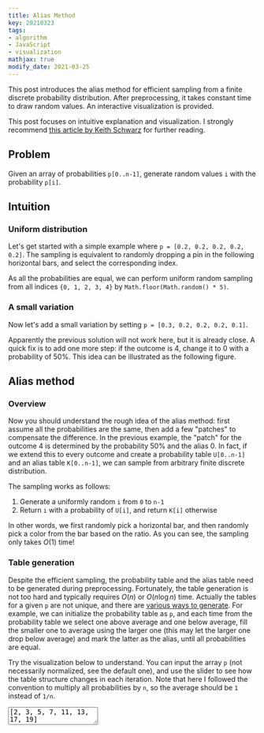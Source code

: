 ```yaml
---
title: Alias Method
key: 20210323
tags:
- algorithm
- JavaScript
- visualization
mathjax: true
modify_date: 2021-03-25
---
```


This post introduces the alias method for efficient sampling from a finite discrete probability distribution. After preprocessing, it takes constant time to draw random values. An interactive visualization is provided.



<!--more-->



This post focuses on intuitive explanation and visualization. I strongly recommend [this article by Keith Schwarz](https://www.keithschwarz.com/darts-dice-coins/) for further reading.



## Problem

Given an array of probabilities `p[0..n-1]`, generate random values `i` with the probability `p[i]`.



## Intuition

### Uniform distribution

Let's get started with a simple example where `p = [0.2, 0.2, 0.2, 0.2, 0.2]`. The sampling is equivalent to randomly dropping a pin in the following horizontal bars, and select the corresponding index.

<div id="div-1"></div>

As all the probabilities are equal, we can perform uniform random sampling from all indices `{0, 1, 2, 3, 4}` by `Math.floor(Math.random() * 5)`.



### A small variation

Now let's add a small variation by setting `p = [0.3, 0.2, 0.2, 0.2, 0.1]`.

<div id="div-2"></div>

Apparently the previous solution will not work here, but it is already close. A quick fix is to add one more step: if the outcome is 4, change it to 0 with a probability of 50%. This idea can be illustrated as the following figure.

<div id="div-3"></div>



## Alias method

### Overview

Now you should understand the rough idea of the alias method: first assume all the probabilities are the same, then add a few "patches" to compensate the difference. In the previous example, the "patch" for the outcome 4 is determined by the probability 50% and the alias 0. In fact, if we extend this to every outcome and create a probability table `U[0..n-1]` and an alias table `K[0..n-1]`, we can sample from arbitrary finite discrete distribution.

The sampling works as follows:
1. Generate a uniformly random `i` from `0` to `n-1`
2. Return `i` with a probability of `U[i]`, and return `K[i]` otherwise

In other words, we first randomly pick a horizontal bar, and then randomly pick a color from the bar based on the ratio. As you can see, the sampling only takes $O(1)$ time!



### Table generation

Despite the efficient sampling, the probability table and the alias table need to be generated during preprocessing. Fortunately, the table generation is not too hard and typically requires $O(n)$ or $O(n\log n)$ time. Actually the tables for a given `p` are not unique, and there are [various ways to generate](https://en.wikipedia.org/wiki/Alias_method#Table_generation). For example, we can initialize the probability table as `p`, and each time from the probability table we select one above average and one below average, fill the smaller one to average using the larger one (this may let the larger one drop below average) and mark the latter as the alias, until all probabilities are equal.

Try the visualization below to understand. You can input the array `p` (not necessarily normalized, see the default one), and use the slider to see how the table structure changes in each iteration. Note that here I followed the convention to multiply all probabilities by `n`, so the average should be `1` instead of `1/n`.

<textarea id="weights" onchange="update()">[2, 3, 5, 7, 11, 13, 17, 19]</textarea>
<div id="div-4"></div>



<!-- code -->
<script src="https://cdnjs.cloudflare.com/ajax/libs/plotly.js/1.58.4/plotly.min.js"></script>
<link rel="stylesheet" href="/assets/20210323/style.css">
<script src='/assets/20210323/color_gen.js'></script>
<script src='/assets/20210323/table_gen.js'></script>
<script src='/assets/20210323/bar_charts.js'></script>
